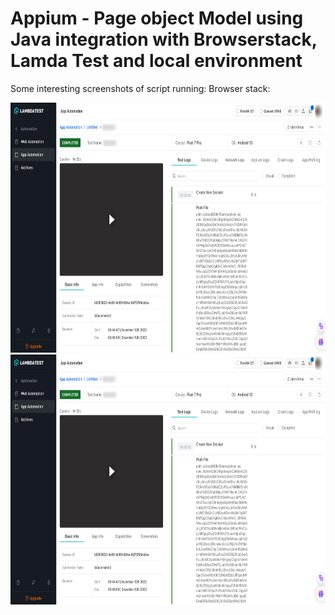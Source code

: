 # Appium - Page object Model using Java integration with Browserstack, Lamda Test and local environment

Some interesting screenshots of script running:
Browser stack:
<p align="center">
<img height="400" src="https://github.com/2011guptashalini/mffaisapptest/blob/master/LambdaTest-Automation.png">
<img height="400" src="https://github.com/2011guptashalini/mffaisapptest/blob/master/LambdaTest-Automation.png">
</p>

